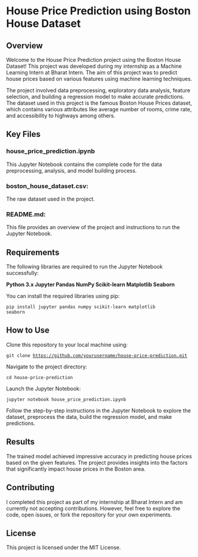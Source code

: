 # House Price Prediction using Boston House Dataset

## Overview
Welcome to the House Price Prediction project using the Boston House Dataset! This project was developed during my internship as a Machine Learning Intern at Bharat Intern. The aim of this project was to predict house prices based on various features using machine learning techniques.

The project involved data preprocessing, exploratory data analysis, feature selection, and building a regression model to make accurate predictions. The dataset used in this project is the famous Boston House Prices dataset, which contains various attributes like average number of rooms, crime rate, and accessibility to highways among others.

## Key Files
### house_price_prediction.ipynb
This Jupyter Notebook contains the complete code for the data preprocessing, analysis, and model building process.
### boston_house_dataset.csv: 
The raw dataset used in the project.
### README.md: 
This file provides an overview of the project and instructions to run the Jupyter Notebook.
## Requirements

The following libraries are required to run the Jupyter Notebook successfully:

<b>Python 3.x
Jupyter
Pandas
NumPy
Scikit-learn
Matplotlib
Seaborn</b>

You can install the required libraries using pip:

<code>pip install jupyter pandas numpy scikit-learn matplotlib seaborn</code>

## How to Use
Clone this repository to your local machine using:

<code>git clone https://github.com/yourusername/house-price-prediction.git</code>

Navigate to the project directory:

<code>cd house-price-prediction</code>

Launch the Jupyter Notebook:

<code>jupyter notebook house_price_prediction.ipynb</code>

Follow the step-by-step instructions in the Jupyter Notebook to explore the dataset, preprocess the data, build the regression model, and make predictions.

## Results
The trained model achieved impressive accuracy in predicting house prices based on the given features. The project provides insights into the factors that significantly impact house prices in the Boston area.

## Contributing
I completed this project as part of my internship at Bharat Intern and am currently not accepting contributions. However, feel free to explore the code, open issues, or fork the repository for your own experiments.

## License
This project is licensed under the MIT License.
